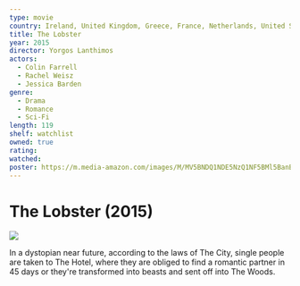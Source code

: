 ```yaml
---
type: movie
country: Ireland, United Kingdom, Greece, France, Netherlands, United States, Belgium
title: The Lobster
year: 2015
director: Yorgos Lanthimos
actors:
  - Colin Farrell
  - Rachel Weisz
  - Jessica Barden
genre:
  - Drama
  - Romance
  - Sci-Fi
length: 119
shelf: watchlist
owned: true
rating:
watched:
poster: https://m.media-amazon.com/images/M/MV5BNDQ1NDE5NzQ1NF5BMl5BanBnXkFtZTgwNzA5OTM2NTE@._V1_SX300.jpg
---
```


# The Lobster (2015)

![](https://m.media-amazon.com/images/M/MV5BNDQ1NDE5NzQ1NF5BMl5BanBnXkFtZTgwNzA5OTM2NTE@._V1_SX300.jpg)

In a dystopian near future, according to the laws of The City, single people are taken to The Hotel, where they are obliged to find a romantic partner in 45 days or they're transformed into beasts and sent off into The Woods.